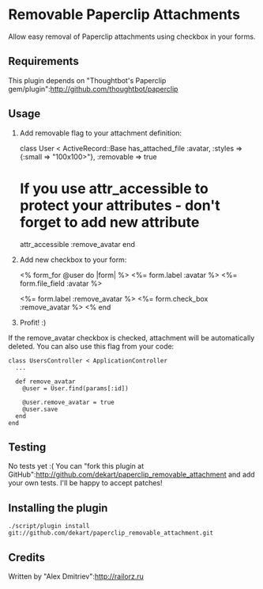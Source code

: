 Removable Paperclip Attachments
===============================

Allow easy removal of Paperclip attachments using checkbox in your forms.

Requirements
------------

This plugin depends on "Thoughtbot's Paperclip gem/plugin":http://github.com/thoughtbot/paperclip

Usage
-----

1) Add removable flag to your attachment definition:

    class User < ActiveRecord::Base
      has_attached_file :avatar,
        :styles     => {:small => "100x100>"},
        :removable  => true

      # If you use attr_accessible to protect your attributes - don't forget to add new attribute
      attr_accessible :remove_avatar
    end

2) Add new checkbox to your form:

    <% form_for @user do |form| %>
      <%= form.label :avatar %>
      <%= form.file_field :avatar %>

      <%= form.label :remove_avatar %>
      <%= form.check_box :remove_avatar %>
    <% end

3) Profit! :)

If the remove_avatar checkbox is checked, attachment will be automatically deleted.
You can also use this flag from your code:

    class UsersController < ApplicationController
      ...

      def remove_avatar
        @user = User.find(params[:id])

        @user.remove_avatar = true
        @user.save
      end
    end

Testing
-------

No tests yet :( You can "fork this plugin at GitHub":http://github.com/dekart/paperclip_removable_attachment
and add your own tests. I'll be happy to accept patches!

Installing the plugin
------------------

    ./script/plugin install git://github.com/dekart/paperclip_removable_attachment.git

Credits
-------

Written by "Alex Dmitriev":http://railorz.ru
